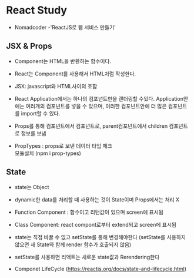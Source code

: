 # React Study
* Nomadcoder -'ReactJS로 웹 서비스 만들기'

## JSX & Props

* Component는 HTML을 반환하는 함수이다.
  
* React는 Component를 사용해서 HTML처럼 작성한다.
  
* JSX: javascript와 HTML사이의 조합 
  
* React Application에서는 하나의 컴포넌트만을 렌더링할 수있다. 
  Application안에는 여러개의 컴포넌트를 넣을 수 있으며, 이러한 컴포넌트안에 더 많은 컴포넌트를 import할 수 있다.

* Props를 통해 컴포넌트에서 컴포넌트로, parent컴포넌트에서 children 컴포넌트로 정보를 보냄 

* PropTypes : props로 보낸 데이터 타입 체크 
  <br> 모듈설치 (npm i prop-types)

## State

* state는 Object

* dynamic한 data를 처리할 때 사용하는 것이 State이며 Props에서는 처리 X

* Function Component : 함수이고 리턴값이 있으며 screen에 표시됨
* Class Component: react compont로부터  extend되고 screen에 표시됨

* state는 직접 바꿀 수 없고 setState를 통해 변경해야한다 (setState를 사용하지 않으면 새 State와 함께 render 함수가 호출되지 않음)
* setState를 사용하면 리액트는 새로운 state값과 Rerendering한다

* Componet LifeCycle (https://reactjs.org/docs/state-and-lifecycle.html)
